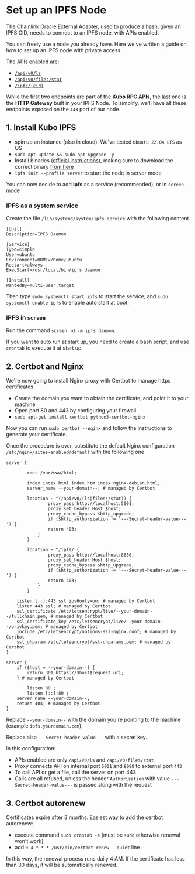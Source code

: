 # Set up an IPFS Node

The Chainlink Oracle External Adapter, used to produce a hash, given an IPFS CID, needs to connect to an IPFS node, with APIs enabled.

You can freely use a node you already have. Here we've written a guide on how to set up an IPFS node with 
private access.

The APIs enabled are:

* [`/api/v0/ls`](https://docs.ipfs.tech/reference/kubo/rpc/#api-v0-ls)
* [`/api/v0/files/stat`](https://docs.ipfs.tech/reference/kubo/rpc/#api-v0-files-stat)
* [`/ipfs/{cid}`](https://docs.ipfs.tech/reference/http/gateway/#api)

While the first two endpoints are part of the **Kubo RPC APIs**, the last one is the **HTTP Gateway** built in your IPFS Node.
To simplify, we'll have all these endpoints exposed on the `443` port of our node


## 1. Install Kubo IPFS

* spin up an instance (also in cloud). We've tested `Ubuntu 22.04 LTS` as OS
* `sudo apt update && sudo apt upgrade -y`
* Install binaries ([official instructions](https://docs.ipfs.tech/install/command-line/#install-official-binary-distributions)), making sure to download the correct binary [from here](https://dist.ipfs.tech/#kubo)
* `ipfs init --profile server` to start the node in server mode

You can now decide to add **ipfs** as a service (recommended), or in `screen` mode

### IPFS as a system service

Create the file `/lib/systemd/system/ipfs.service` with the following content

```
[Unit]
Description=IPFS Daemon

[Service]
Type=simple
User=ubuntu
Environment=HOME=/home/ubuntu
Restart=always
ExecStart=/usr/local/bin/ipfs daemon

[Install]
WantedBy=multi-user.target
```

Then type `sudo systemctl start ipfs` to start the service, and `sudo systemctl enable ipfs` to enable auto start at boot.

### IPFS in `screen`

Run the command `screen -d -m ipfs daemon`.

If you want to auto run at start up, you need to create a bash script, and use `crontab` to execute it at start up.

## 2. Certbot and Nginx

We're now going to install Nginx proxy with Certbot to manage https certificates

* Create the domain you want to obtain the certificate, and point it to your machine
* Open port 80 and 443 by configuring your firewall
* `sudo apt-get install certbot python3-certbot-nginx`

Now you can run `sudo certbot --nginx` and follow the instructions to generate your certificate.

Once the procedure is over, substitute the default Nginx configuration `/etc/nginx/sites-enabled/default` with the 
following one

```
server {

        root /var/www/html;

        index index.html index.htm index.nginx-debian.html;
        server_name --your-domain--; # managed by Certbot

        location ~ ^(/api/v0/(ls|files\/stat)) {
                proxy_pass http://localhost:5001;
                proxy_set_header Host $host;
                proxy_cache_bypass $http_upgrade;
                if ($http_authorization != '---Secret-header-value---') {
        		return 403;
    		}
        }

        location ~ ^/ipfs/ {
                proxy_pass http://localhost:8080;
                proxy_set_header Host $host;
                proxy_cache_bypass $http_upgrade;
                if ($http_authorization != '---Secret-header-value---') {
        		return 403;
    		}
        }

    listen [::]:443 ssl ipv6only=on; # managed by Certbot
    listen 443 ssl; # managed by Certbot
    ssl_certificate /etc/letsencrypt/live/--your-domain--/fullchain.pem; # managed by Certbot
    ssl_certificate_key /etc/letsencrypt/live/--your-domain--/privkey.pem; # managed by Certbot
    include /etc/letsencrypt/options-ssl-nginx.conf; # managed by Certbot
    ssl_dhparam /etc/letsencrypt/ssl-dhparams.pem; # managed by Certbot
}

server {
    if ($host = --your-domain--) {
        return 301 https://$host$request_uri;
    } # managed by Certbot

        listen 80 ;
        listen [::]:80 ;
    server_name --your-domain--;
    return 404; # managed by Certbot
}
```

Replace `--your-domain--` with the domain you're pointing to the machine (example `ipfs.yourdomain.com`).

Replace also `---Secret-header-value---` with a secret key.

In this configuration:

* APIs enabled are only `/api/v0/ls` and `/api/v0/files/stat`
* Proxy connects API on internal port `5001` and `8080` to external port `443`
* To call API or get a file, call the server on port 443
* Calls are all refused, unless the header `Authorization` with value `---Secret-header-value---` is passed along with the request

## 3. Certbot autorenew

Certificates expire after 3 months. Easiest way to add the certbot autorenew:

* execute command `sudo crontab -e` (must be `sudo` otherwise renewal won't work)
* add `0 4 * * * /usr/bin/certbot renew --quiet` line

In this way, the renewal process runs daily 4 AM. If the certificate has less than 30 days, it will be automatically renewed.
